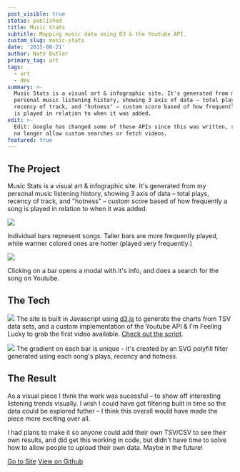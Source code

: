 ```yaml
---
post_visible: true
status: published
title: Music Stats
subtitle: Mapping music data using D3 & the Youtube API.
custom_slug: music-stats
date: '2015-08-21'
author: Nate Butler
primary_tag: art
tags:
  - art
  - dev
summary: >-
  Music Stats is a visual art & infographic site. It's generated from my
  personal music listening history, showing 3 axis of data – total plays,
  recency of track, and "hotness" – custom score based of how frequently a song
  is played in relation to when it was added.
edit: >-
  Edit: Google has changed some of these APIs since this was written, so it will
  no longer allow custom searches or fetch videos.
featured: true
---
```

## The Project

Music Stats is a visual art & infographic site. It's generated from my personal music listening history, showing 3 axis of data – total plays, recency of track, and "hotness" – custom score based of how frequently a song is played in relation to when it was added.

![](https://storage.googleapis.com/yaminateo-image-bucket/img/attachments/music-stats/Screenshot%202015-10-17%2019.23.28.png)

Individual bars represent songs. Taller bars are more frequently played, while warmer colored ones are hotter (played very frequently.)

![](https://storage.googleapis.com/yaminateo-image-bucket/img/attachments/music-stats/Screenshot%202015-10-20%2022.39.32.png)

Clicking on a bar opens a modal with it's info, and does a search for the song on Youtube.

## The Tech

![](https://storage.googleapis.com/yaminateo-image-bucket/img/attachments/music-stats/Screenshot%202015-10-17%2005.02.35.jpg)
The site is built in Javascript using [d3.js](https://d3js.org/) to generate the charts from TSV data sets, and a custom implementation of the Youtube API & I'm Feeling Lucky to grab the first video available. [Check out the script](https://github.com/iamnbutler/music-stats/blob/master/js/scripts.js). 

![](https://storage.googleapis.com/yaminateo-image-bucket/img/attachments/music-stats/Screenshot%202015-10-17%2005.02.34.png)
The gradient on each bar is unique – it's created by an SVG polyfill filter generated using each song's plays, recency and hotness.

## The Result

As a visual piece I think the work was sucessful – to show off interesting listening trends visually. I wish I could have got filtering built in time so the data could be explored futher – I think this overall would have made the piece more exciting over all.

I had plans to make it so anyone could add their own TSV/CSV to see their own results, and did get this working in code, but didn't have time to solve how to allow people to upload their own data. Maybe in the future!

[Go to Site](http://iamnbutler.github.io/music-stats/) [View on Github](https://github.com/iamnbutler/music-stats)
